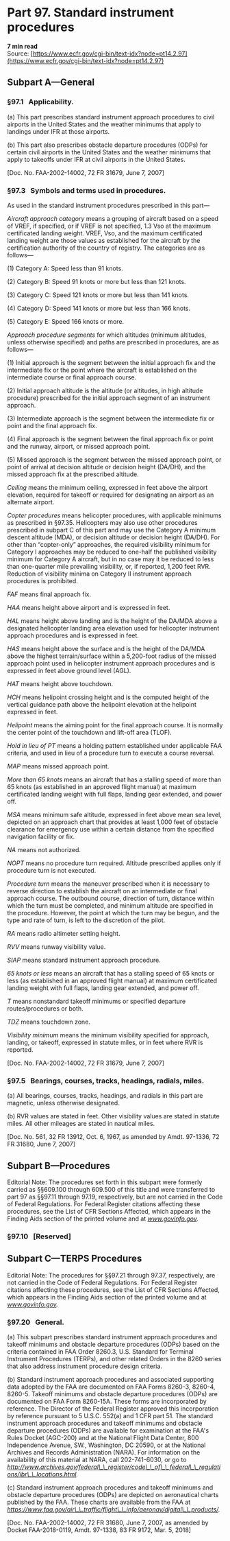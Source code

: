 # Part 97. Standard instrument procedures
**7 min read**  
Source: [https://www.ecfr.gov/cgi-bin/text-idx?node=pt14.2.97](https://www.ecfr.gov/cgi-bin/text-idx?node=pt14.2.97)

<div>

## Subpart A—General

### §97.1   Applicability.

\(a\) This part prescribes standard instrument approach procedures to civil airports in the United States and the weather minimums that apply to landings under IFR at those airports.

\(b\) This part also prescribes obstacle departure procedures (ODPs) for certain civil airports in the United States and the weather minimums that apply to takeoffs under IFR at civil airports in the United States.

\[Doc. No. FAA-2002-14002, 72 FR 31679, June 7, 2007\]

### §97.3   Symbols and terms used in procedures.

As used in the standard instrument procedures prescribed in this part—

*Aircraft approach category* means a grouping of aircraft based on a speed of VREF, if specified, or if VREF is not specified, 1.3 Vso at the maximum certificated landing weight. VREF, Vso, and the maximum certificated landing weight are those values as established for the aircraft by the certification authority of the country of registry. The categories are as follows—

\(1\) Category A: Speed less than 91 knots.

\(2\) Category B: Speed 91 knots or more but less than 121 knots.

\(3\) Category C: Speed 121 knots or more but less than 141 knots.

\(4\) Category D: Speed 141 knots or more but less than 166 knots.

\(5\) Category E: Speed 166 knots or more.

*Approach procedure segments* for which altitudes (minimum altitudes, unless otherwise specified) and paths are prescribed in procedures, are as follows—

\(1\) Initial approach is the segment between the initial approach fix and the intermediate fix or the point where the aircraft is established on the intermediate course or final approach course.

\(2\) Initial approach altitude is the altitude (or altitudes, in high altitude procedure) prescribed for the initial approach segment of an instrument approach.

\(3\) Intermediate approach is the segment between the intermediate fix or point and the final approach fix.

\(4\) Final approach is the segment between the final approach fix or point and the runway, airport, or missed approach point.

\(5\) Missed approach is the segment between the missed approach point, or point of arrival at decision altitude or decision height (DA/DH), and the missed approach fix at the prescribed altitude.

*Ceiling* means the minimum ceiling, expressed in feet above the airport elevation, required for takeoff or required for designating an airport as an alternate airport.

*Copter procedures* means helicopter procedures, with applicable minimums as prescribed in §97.35. Helicopters may also use other procedures prescribed in subpart C of this part and may use the Category A minimum descent altitude (MDA), or decision altitude or decision height (DA/DH). For other than “copter-only” approaches, the required visibility minimum for Category I approaches may be reduced to one-half the published visibility minimum for Category A aircraft, but in no case may it be reduced to less than one-quarter mile prevailing visibility, or, if reported, 1,200 feet RVR. Reduction of visibility minima on Category II instrument approach procedures is prohibited.

*FAF* means final approach fix.

*HAA* means height above airport and is expressed in feet.

*HAL* means height above landing and is the height of the DA/MDA above a designated helicopter landing area elevation used for helicopter instrument approach procedures and is expressed in feet.

*HAS* means height above the surface and is the height of the DA/MDA above the highest terrain/surface within a 5,200-foot radius of the missed approach point used in helicopter instrument approach procedures and is expressed in feet above ground level (AGL).

*HAT* means height above touchdown.

*HCH* means helipoint crossing height and is the computed height of the vertical guidance path above the helipoint elevation at the helipoint expressed in feet.

*Helipoint* means the aiming point for the final approach course. It is normally the center point of the touchdown and lift-off area (TLOF).

*Hold in lieu of PT* means a holding pattern established under applicable FAA criteria, and used in lieu of a procedure turn to execute a course reversal.

*MAP* means missed approach point.

*More than 65 knots* means an aircraft that has a stalling speed of more than 65 knots (as established in an approved flight manual) at maximum certificated landing weight with full flaps, landing gear extended, and power off.

*MSA* means minimum safe altitude, expressed in feet above mean sea level, depicted on an approach chart that provides at least 1,000 feet of obstacle clearance for emergency use within a certain distance from the specified navigation facility or fix.

*NA* means not authorized.

*NOPT* means no procedure turn required. Altitude prescribed applies only if procedure turn is not executed.

*Procedure turn* means the maneuver prescribed when it is necessary to reverse direction to establish the aircraft on an intermediate or final approach course. The outbound course, direction of turn, distance within which the turn must be completed, and minimum altitude are specified in the procedure. However, the point at which the turn may be begun, and the type and rate of turn, is left to the discretion of the pilot.

*RA* means radio altimeter setting height.

*RVV* means runway visibility value.

*SIAP* means standard instrument approach procedure.

*65 knots or less* means an aircraft that has a stalling speed of 65 knots or less (as established in an approved flight manual) at maximum certificated landing weight with full flaps, landing gear extended, and power off.

*T* means nonstandard takeoff minimums or specified departure routes/procedures or both.

*TDZ* means touchdown zone.

*Visibility minimum* means the minimum visibility specified for approach, landing, or takeoff, expressed in statute miles, or in feet where RVR is reported.

\[Doc. No. FAA-2002-14002, 72 FR 31679, June 7, 2007\]

### §97.5   Bearings, courses, tracks, headings, radials, miles.

\(a\) All bearings, courses, tracks, headings, and radials in this part are magnetic, unless otherwise designated.

\(b\) RVR values are stated in feet. Other visibility values are stated in statute miles. All other mileages are stated in nautical miles.

\[Doc. No. 561, 32 FR 13912, Oct. 6, 1967, as amended by Amdt. 97-1336, 72 FR 31680, June 7, 2007\]

## Subpart B—Procedures

<div>

Editorial Note: The procedures set forth in this subpart were formerly carried as §§609.100 through 609.500 of this title and were transferred to part 97 as §§97.11 through 97.19, respectively, but are not carried in the Code of Federal Regulations. For Federal Register citations affecting these procedures, see the List of CFR Sections Affected, which appears in the Finding Aids section of the printed volume and at *www.govinfo.gov.*

</div>

### §97.10   \[Reserved\]

## Subpart C—TERPS Procedures

<div>

Editorial Note: The procedures for §§97.21 through 97.37, respectively, are not carried in the Code of Federal Regulations. For Federal Register citations affecting these procedures, see the List of CFR Sections Affected, which appears in the Finding Aids section of the printed volume and at *www.govinfo.gov.*

</div>

### §97.20   General.

\(a\) This subpart prescribes standard instrument approach procedures and takeoff minimums and obstacle departure procedures (ODPs) based on the criteria contained in FAA Order 8260.3, U.S. Standard for Terminal Instrument Procedures (TERPs), and other related Orders in the 8260 series that also address instrument procedure design criteria.

\(b\) Standard instrument approach procedures and associated supporting data adopted by the FAA are documented on FAA Forms 8260-3, 8260-4, 8260-5. Takeoff minimums and obstacle departure procedures (ODPs) are documented on FAA Form 8260-15A. These forms are incorporated by reference. The Director of the Federal Register approved this incorporation by reference pursuant to 5 U.S.C. 552(a) and 1 CFR part 51. The standard instrument approach procedures and takeoff minimums and obstacle departure procedures (ODPs) are available for examination at the FAA's Rules Docket (AGC-200) and at the National Flight Data Center, 800 Independence Avenue, SW., Washington, DC 20590, or at the National Archives and Records Administration (NARA). For information on the availability of this material at NARA, call 202-741-6030, or go to *http://www.archives.gov/federal\_\_register/code\_\_of\_\_federal\_\_regulations/ibr\_\_locations.html.*

\(c\) Standard instrument approach procedures and takeoff minimums and obstacle departure procedures (ODPs) are depicted on aeronautical charts published by the FAA. These charts are available from the FAA at *https://www.faa.gov/air\_\_traffic/flight\_\_info/aeronav/digital\_\_products/.*

\[Doc. No. FAA-2002-14002, 72 FR 31680, June 7, 2007, as amended by Docket FAA-2018-0119, Amdt. 97-1338, 83 FR 9172, Mar. 5, 2018\]

</div>